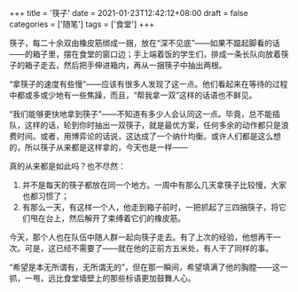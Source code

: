 +++
title = '筷子'
date = 2021-01-23T12:42:12+08:00
draft = false
categories = ['随笔']
tags = ['食堂']
+++

筷子，每二十余双由橡皮筋绑成一捆，放在“深不见底”——如果不踮起脚看的话——的箱子里，摆在食堂的窗口边；手上端着饭的学生们，排成一条长队向放着筷子的箱子走去，然后把手伸进箱内，再从一捆筷子中抽出两根。

<!--more-->

“拿筷子的速度有些慢”——应该有很多人发现了这一点。他们看起来在等待的过程中都或多或少地有一些焦躁，而且，“帮我拿一双”这样的话语也不鲜见。

“我们能够更快地拿到筷子”——不知道有多少人会认同这一点。毕竟，总不能插队，这样的话，轮到你时抽出一双筷子，就是最优方案，任何多余的动作都只是浪费时间。或者，用博弈论的话说，这达成了一个纳什均衡。或许人们都是这么想的，所以筷子从来都是这样拿的，今天也是一样——

真的从来都是如此吗？也不尽然：

1.  并不是每天的筷子都放在同一个地方。一周中有那么几天拿筷子比较慢，大家也都习惯了；
2.  有那么一天，有这样一个人，他走到箱子前时，一把抓起了三四捆筷子，将它们甩在台上，然后解开了束缚着它们的橡皮筋。

今天，那个人也在队伍中随人群一起向筷子走去。有了上次的经验，他想再干一次。可是，这已经不需要了——就在他的正前方五米处，有人干了同样的事。

“希望是本无所谓有，无所谓无的”，但在那一瞬间，希望填满了他的胸膛——这一抓，一甩，远比食堂墙壁上的那些标语更加鼓舞人心。
